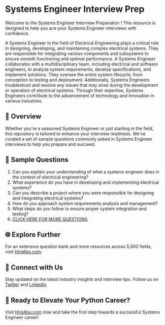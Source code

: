 # Systems Engineer Interview Prep

Welcome to the Systems Engineer Interview Preparation ! This resource is designed to help you ace your Systems Engineer interviews with confidence.

A Systems Engineer in the field of Electrical Engineering plays a critical role in designing, developing, and maintaining complex electrical systems. They are responsible for integrating various components and subsystems to ensure smooth functioning and optimal performance. A Systems Engineer collaborates with a multidisciplinary team, including electrical and software engineers, to analyze system requirements, develop specifications, and implement solutions. They oversee the entire system lifecycle, from conception to testing and deployment. Additionally, Systems Engineers troubleshoot and resolve any issues that may arise during the development or operation of electrical systems. Through their expertise, Systems Engineers contribute to the advancement of technology and innovation in various industries.

## 🚀 Overview

Whether you're a seasoned Systems Engineer or just starting in the field, this repository is tailored to enhance your interview readiness. We've curated a set of sample questions commonly asked in Systems Engineer interviews to help you prepare and succeed.

## 📝 Sample Questions

1. Can you explain your understanding of what a systems engineer does in the context of electrical engineering?
2. What experience do you have in developing and implementing electrical systems?
3. Can you describe a project where you were responsible for designing and integrating electrical systems?
4. How do you approach system requirements analysis and management?
5. What steps do you follow to ensure proper system integration and testing?
6. [CLICK HERE FOR MORE QUESTIONS](https://hireabo.com/job/3_2_9/Systems%20Engineer)

## 🌐 Explore Further

For an extensive question bank and more resources across 5,000 fields, visit [HireAbo.com](https://www.hireabo.com).

## 📱 Connect with Us

Stay updated on the latest industry insights and interview tips. Follow us on [Twitter](https://twitter.com/hireabo) and [LinkedIn](https://www.linkedin.com/in/hire-abo-3609972a8/).

## 🚀 Ready to Elevate Your Python Career?

Visit [HireAbo.com](https://www.hireabo.com) now and take the first step towards a successful Systems Engineer career!